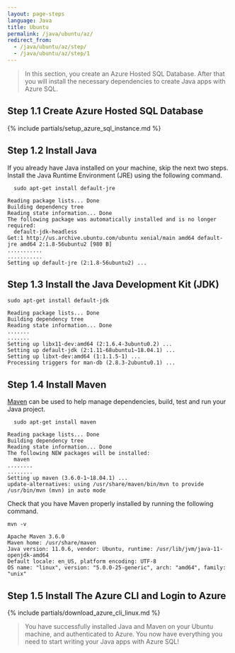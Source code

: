 ```yaml
---
layout: page-steps
language: Java
title: Ubuntu
permalink: /java/ubuntu/az/
redirect_from:
  - /java/ubuntu/az/step/
  - /java/ubuntu/az/step/1
---
```


> In this section, you create an Azure Hosted SQL Database. After that you will install the necessary dependencies to create Java apps with Azure SQL.
 
## Step 1.1 Create Azure Hosted SQL Database

{% include partials/setup_azure_sql_instance.md %}

## Step 1.2 Install Java

If you already have Java installed on your machine, skip the next two steps. Install the Java Runtime Environment (JRE) using the following command.

```terminal
  sudo apt-get install default-jre
```

```results
Reading package lists... Done
Building dependency tree
Reading state information... Done
The following package was automatically installed and is no longer required:
  default-jdk-headless
Get:1 http://us.archive.ubuntu.com/ubuntu xenial/main amd64 default-jre amd64 2:1.8-56ubuntu2 [980 B]
...........
...........
Setting up default-jre (2:1.8-56ubuntu2) ...
```

## Step 1.3 Install the Java Development Kit (JDK)

```terminal
sudo apt-get install default-jdk
```

```results
Reading package lists... Done
Building dependency tree
Reading state information... Done
.......
.......
Setting up libx11-dev:amd64 (2:1.6.4-3ubuntu0.2) ...
Setting up default-jdk (2:1.11-68ubuntu1~18.04.1) ...
Setting up libxt-dev:amd64 (1:1.1.5-1) ...
Processing triggers for man-db (2.8.3-2ubuntu0.1) ...
```

## Step 1.4 Install Maven

[Maven](https://maven.apache.org/) can be used to help manage dependencies, build, test and run your Java project.

```terminal
  sudo apt-get install maven
```

```results
Reading package lists... Done
Building dependency tree
Reading state information... Done
The following NEW packages will be installed:
  maven
........
........
Setting up maven (3.6.0-1~18.04.1) ...
update-alternatives: using /usr/share/maven/bin/mvn to provide /usr/bin/mvn (mvn) in auto mode
```

Check that you have Maven properly installed by running the following command.

```terminal
mvn -v
```

```results
Apache Maven 3.6.0
Maven home: /usr/share/maven
Java version: 11.0.6, vendor: Ubuntu, runtime: /usr/lib/jvm/java-11-openjdk-amd64
Default locale: en_US, platform encoding: UTF-8
OS name: "linux", version: "5.0.0-25-generic", arch: "amd64", family: "unix"
```

## Step 1.5 Install The Azure CLI and Login to Azure

{% include partials/download_azure_cli_linux.md %}

> You have successfully installed Java and Maven on your Ubuntu machine, and authenticated to Azure. You now have everything you need to start writing your Java apps with Azure SQL!
